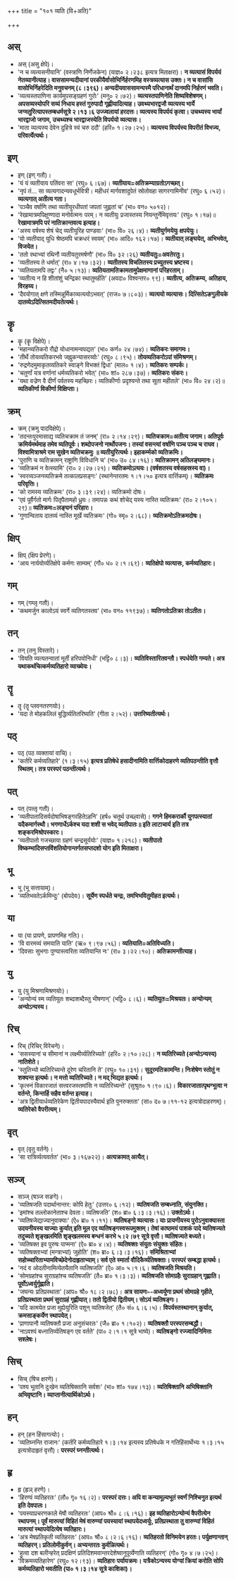 +++
title = "१०१ व्यति (वि+अति)"

+++

## अस्
- अस् (असु क्षेपे)।
- 'न च व्यत्यसनीयानि' (वस्त्राणि निर्णेजकेन) (याज्ञ० २।२३८ इत्यत्र मिताक्षरा)। **न व्यत्यासं विपर्ययं नेतव्यानीत्याह। वाससामन्यदीयानां परकीयैर्वासोभिर्निर्हरणमिह वस्त्रव्यत्यास उक्तः। न च वासांसि वासोभिर्निहरेदिति मनुवचनम् (८।३९६)। अन्यदीयवाससामन्यस्मै परिधानार्थं दानमपि निर्हरणं भवति।**
- 'व्यत्यस्तपाणिना कार्यमुपसङ्ग्रहणं गुरोः' (मनु० २।७२)। **व्यत्यस्तपाणिनेति शिष्यविशेषणम्। अपसव्यस्योपरि सव्यं निधाय हस्तं गुरुपादौ गृह्णीयादित्याह। उवथ्यभारद्वजौ व्यत्यस्य भार्ये जग्मतुरित्यापस्तम्बधर्मसूत्रे २।१३।६ उज्ज्वलायां हरदत्तः। व्यत्यस्य विपर्ययं कृत्वा। उचथ्यस्य भार्यां भारद्वाजो जगाम, उचथ्यश्च भारद्वाजस्येति विपर्ययो व्यत्यासः।**
- 'माता व्यत्यस्य देवेन दुहित्रे स्वं चरु ददौ' (हरि० १।२७।२५)। **व्यत्यस्य विपर्यस्य विपरीतं विभज्य, परिवर्त्येत्यर्थः।**

## इण्
- इण् (इण् गतौ)।
- 'यं यं व्यतीयाय पतिंवरा सा' (रघु० ६।६७)। **व्यतीयाय=अतिक्रम्याग्रतोऽगच्छत्।**
- 'नृपं तं… सा व्यत्यगादन्यवधूर्भवित्री। महीधरं मार्गवशादुपेतं स्रोतोवहा सागरगामिनीव' (रघु० ६।५२)। **व्यत्यगात् अतीत्य गता।**
- 'पञ्चैव वर्षाणि तथा व्यतीयुरधीपतां जपतां जुह्वतां च' (भा० वन० ५०१२)।
- 'रेखामात्रमपिक्षुण्णादा मनोर्वत्मनः परम्। न व्यतीयुः प्रजास्तस्य नियन्तुर्नेमिवृत्तयः' (रघु० १।१७)॥ **रेखामात्रमपि परं नातिक्रान्तवत्य इत्याह।**
- 'अस्य वर्षस्य शेषं चेद् व्यतीयुरिह पाण्डवाः' (भा० वि० २६।४)। **व्यतीयुर्गमयेयुः क्षपयेयुः।**
- 'यो व्यतीयाद् युधि श्रेष्ठमपि चक्रधरं स्वयम्' (भा० आदि० १६२।१७)। **व्यतीयात् लङ्घयेत्, अभिभवेत्, विजयेत।**
- 'ततो रथाभ्यां रथिनौ व्यतीयतुरमर्षणौ' (भा० वि० ३२।२६) **व्यतीयतुः=अवतेरतुः।**
- 'व्यतीतस्य ते धर्मात्' (रा० ४।१७।३२)। **व्यतीतस्य विचलितस्य प्रच्युतस्य भ्रष्टस्य।**
- 'व्यतियतामपि तद्वः' (नै० ५।१३)। **व्यतियतामतिक्रामतामुपेक्षमाणानां परिहरताम्।**
- 'व्यतीत्य न हि शीतांशुं चन्द्रिका स्थातुमर्हति' (अवदा० विश्वन्तर० ९९)। **व्यतीत्य, अतिक्रम्य, अतिहाय, विरहय्य।**
- 'दैवयोगात् क्षणे तस्मिन्नूर्मिकाव्यत्ययोऽभवत्' (राज० ७।८०३)। **व्यत्ययो व्यत्यासः। दित्सितेऽङगुलीयके दातव्येऽदित्सितमदीयतेत्यर्थः।**

## कॄ
- कॄ (कॄ विक्षेपे)।
- 'महान्व्यतिकरो रौद्रो योधानामन्वपद्यत' (भा० कर्ण० २४।७४)। **व्यतिकरः समागमः।**
- 'तीर्थे तोयव्यतिकरभवे जह्नुकन्यासरय्वोः' (रघु० ८।९५)। **तोयव्यतिकरोऽपां संमिश्रणम्।**
- 'रुद्रणेदमुमाकृतव्यतिकरे स्वाङ्गे विभक्तं द्विधा' (माल० १।४)। **व्यतिकरः सम्पर्कः।**
- 'चतुर्णां यत्र वर्णानां धर्मव्यतिकरो भवेत्' (भा० शां० २८७।३७)। **व्यतिकरः संकरः।**
- 'यथा वज्रेण वै दीर्णं पर्वतस्य महच्छिरः। व्यतिकीर्णाः प्रदृश्यन्ते तथा सूता महीतले' (भा० वि० २४।२)॥ **व्यतिकीर्णा विकीर्णा विक्षिप्ताः।**

## क्रम्
- क्रम् (क्रमु पादविक्षेपे)।
- 'तदन्तःपुरमासाद्य व्यतिचक्राम तं जनम्' (रा० २।१४।२९)। **व्यतिचक्राम=अतीत्य जगाम। अतिपूर्वः क्रमिर्यमर्थमाह तमेव व्यतिपूर्वः। शब्दोपजनो नार्थोपजनः। तस्यां वसन्त्यां वर्षाणि पञ्च पञ्च च राघव। विश्वामित्राश्रमे राम सुखेन व्यतिचक्रमुः ॥ व्यतीयुरित्यर्थः। इहाकर्म्मको व्यतिक्रमिः।**
- 'पुराणि च व्यतिक्रामन् राष्ट्राणि विविधानि च' (भा० उ० ८४।१६)। **व्यतिक्रामन् अतिलङ्घमानः।**
- 'व्यतिक्रमं न वेत्स्यामि' (रा० २।२७।२१)। **व्यतिक्रमोऽत्ययः। (वर्षशतस्य वर्षसहस्रस्य वा)।**
- 'स्वरव्यञ्जनव्यतिक्रमे तत्कालप्रसङ्गः' (स्थानेन्तरतमः १।१।५० इत्यत्र वार्त्तिकम्)। **व्यतिक्रमः परिवृत्तिः।**
- 'को रामस्य व्यतिक्रमः' (रा० ३।३९।२४)। व्यतिक्रमो दोषः।
- 'एवं पूर्वैर्गतो मार्गः पितृपैतामहो ध्रुवः। तमापन्नः कथं शोचेद् यस्य नास्ति व्यतिक्रमः' (रा० २।१०५।२९)॥ **व्यतिक्रमः=लङ्घनं परिहारः।**
- 'गुणान्विताय दातव्यं नास्ति मूर्खे व्यतिक्रमः' (गो० स्मृ० २।६८)। **व्यतिक्रमोऽतिक्रमदोषः।**

## क्षिप्
- क्षिप् (क्षिप प्रेरणे)।
- 'आय नार्ययोर्व्यतिक्षेपे कर्मणः साम्यम्' (गौ० ध० २।१।६९)। **व्यतिक्षेपो व्यत्यासः, कर्मव्यतिहारः।**

## गम्
- गम् (गम्लृ गतौ)।
- 'कथमर्जुन कालोऽयं स्वर्गे व्यतिगतस्तव' (भा० वन० ११९३७)। **व्यतिगतोऽतिक्रा तोऽतीतः।**

## तन्
- तन् (तनु विस्तारे)।
- 'वियति व्यत्यतन्वातां मूर्ती हरिपयोनिधी' (भट्टि० ८।३)। **व्यतिविस्तारितवन्तौ। स्पर्धयेति गम्यते। अत्र यथाकथंचित्कर्मव्यतिहारो व्याख्येयः।**

## तॄ
- तॄ (तॄ प्लवनतरणयोः)।
- 'यदा ते मोहकलिलं बुद्धिर्व्यतितरिष्यति' (गीता २।५२)। **उत्तरिष्यतीत्यर्थः।**

## पठ्
- पठ् (पठ व्यक्तायां वाचि)।
- 'कर्तरि कर्मव्यतिहारे' (१।३।१५) **इत्यत्र प्रतिषेधे हसादीनामिति वार्त्तिकोदाहरणे व्यतिपठन्तीति वृत्तौ स्थितम्। तत्र परस्परं पठन्तीत्यर्थः।**

## पत्
- पत् (पत्लृ गतौ)।
- 'व्यतीपातादिसर्वदोषाभिषङ्गरहितेऽहनि' (हर्ष० चतुर्थ उच्छ्वासे)। **गगने हिमकरार्कौ युगपत्स्यातां यदैकमार्गस्थौ। भगणार्धेऽर्कश्च यदा शशी स भवेद् व्यतीपातः॥ इति लाटाचार्य इति तत्र शङ्करमिश्रोपस्कारः।**
- 'व्यतीपातो गजच्छाया ग्रहणं चन्द्रसूर्ययोः' (याज्ञ० १।२१८)। **व्यतीपातो विष्कम्भादिसप्तविंशतियोगान्तर्गतसप्तदशो योग इति मिताक्षरा।**

## भू
- भू (भू सत्तायाम्)।
- 'व्यतिभवतेऽर्कमिन्दुः' (बोपदेवः)। **सूर्येण स्पर्धते चन्द्रः, तमभिभवितुमीहत इत्यर्थः।**

## या
- या (या प्रापणे, प्रापणमिह गतिः)।
- 'वि वारमव्यं समयाति याति' (ऋ० ९।९७।५६)। **व्यतियाति=अतिविध्यति।**
- 'दिवसाः सुभगाः पुण्यास्त्वरिता व्यतियान्ति नः' (रा० ३।२२।१०)। **अतिक्रामन्तीत्याह।**

## यु
- यु (यु मिश्रणामिश्रणयोः)।
- 'अन्योन्यं स्म व्यतियुतः शब्दाशब्दैस्तु भीषणान्' (भट्टि० ८।६)। **व्यतियुतः=मिश्रयतः। अन्योन्यम् अन्योऽन्यस्य।**

## रिच्
- रिच् (रिचिर् विरेचने)।
- 'ससस्यानां च सीमानां न लक्ष्मीर्व्यतिरिच्यते' (हरि० २।१०।२८)। **न व्यतिरिच्यते (अन्योऽन्यस्य) नातिशेते।**
- 'स्तुतिभ्यो ब्यतिरिच्यन्ते दूरेण चरितानि ते' (रघु० १०।३१)। **सुदूरमतिक्रामन्ति। निःशेषेण स्तोतुं न शक्यन्त इत्यर्थः। न मत्तो व्यतिरिच्यते। न मद् भिद्यत इत्यर्थः।**
- 'कृत्स्नं विकारजातं सत्त्वरजस्तमांसि न व्यतिरिच्यन्ते' (सुश्रुत० १।९०।६)। **विकारजातात्पृथग्भूत्वा न वर्तन्ते, किन्तर्हि सहैव वर्तन्त इत्याह।**
- 'अत्र द्वितीयार्धव्यतिरेकेण द्वितीयपादस्यैवार्थ इति पुनरुक्तता' (सा० द० ७।११-१२ इत्यत्रोदाहरणम्)। **व्यतिरेको वैपरीत्यम्।**

## वृत्
- वृत् (वृतु वर्तने)।
- 'सा रात्रिर्व्यत्यवर्तत' (भा० ३।१६७२२)। **अत्यक्रामत् अत्यैत्।**

## सञ्ज्
- सञ्ज् (षञ्ज सङगे)।
- 'व्यतिषजति पदार्थानान्तर: कोपि हेतुः' (उत्तर० ६।१२)। **व्यतिषजति सम्बध्नाति, संयुनक्ति।**
- 'इमांश्च तल्लोकानेताश्च देवता। व्यतिषजति' (श० ब्रा० ६।३।३।१६)। **उक्तोऽर्थः।**
- 'व्यतिषजेद्याज्यानुवाक्याः' (ऐ० ब्रा० १।११)। **व्यतिषङ्गो व्यत्यासः। याः प्रायणीयस्य पुरोऽनुवाक्यास्ता उदयनीयस्य याज्याः कुर्यात् इति मूल एद व्यतिषङ्गस्वरूपमुक्तम्। तेषां काष्ठमयं पाशकं पादे व्यतिषज्यते तदुच्यते शृङ्खलमिति शृङ्खलमस्य बन्धनं करभे ५।२।७९ सूत्रे वृत्तौ। व्यतिषज्यते बध्यते।**
- 'व्यतिषक्त इव पुरुषः पाप्मना' (ऐ० ब्रा० ४।४)। **व्यतिषक्तः संयुतः संयुक्तः संहितः।**
- 'व्यतिषक्ताभ्यां (मन्त्राभ्यां) जुहोति' (श० ब्रा० ६।३।३।१६)। **संमिश्रिताभ्यां सहोच्चारिताभ्यामविच्छेदेनोदाहृताभ्याम्। सर्व एते स्मार्ता वौदिकैर्व्यतिषक्ताः। परस्परं सम्बद्धा इत्यर्थः।**
- 'नदं व ओदतीनामित्येतयैतानि व्यतिषजति' (ऐ० आ० ५।१।६। **व्यतिषजति मिश्रयति।**
- 'सोमग्रहांश्च सुराग्रहांश्च व्यतिषजति' (तै० ब्रा० १।३।३)। **व्यतिषजति सोमग्रहैः सुराग्रहान् गृह्णाति। पूर्वोऽध्वर्युर्गृह्णाति।**
- 'जघन्यः प्रतिप्रस्थाता' (आप० श्रौ० १८।२।७८)। **अत्र सायणः--अध्वर्युणा प्रथमं सोमग्रहे गृहीते, प्रतिप्रस्थाता प्रथमं सुराग्रहं गृह्णीयात्। ततो द्वितीयो द्वितीयम्। सोऽयं व्यतिषङ्गः।**
- 'यदि कामयेत प्रजा मुह्येयुरिति पशून् व्यतिषजेत्' (तै० सं० ६।६।५)। **विपर्यस्तस्थानान् कुर्यात्, क्रमसाङ्कर्येण स्थापयेत्।**
- 'प्राणापानौ व्यतिषक्तौ प्रजा अनुसंचरतः' (जै० ब्रा० १।१०२)। **व्यतिषक्तौ परस्परसम्बद्धौ।**
- 'नाऽवश्यं बध्नातिर्व्यतिषङ्ग एव वर्तते' (पा० २।१।१ सूत्रे भाष्ये)। **व्यतिषङ्गो रज्ज्वादिनिमित्तः सश्लेषः।**

## सिच्
- सिच् (षिच क्षरणे)।
- 'पश्य भूतानि दुःखेन व्यतिषिक्तानि सर्वशः' (भा० शां० १७४।१३)। **व्यतिषिक्तानि अभिषिक्तानि अभिवृष्टानि। व्याप्तानीत्यार्थिकोऽर्थः।**

## हन्
- हन् (हन हिंसागत्योः)।
- 'व्यतिघ्नन्ति राजानः' (कर्तरि कर्मव्यतिहारे १।३।१४ इत्यस्य प्रतिषेधके न गतिहिंसार्थेभ्यः १।३।१५ इत्यत्रोदाहृतं वृत्तौ)। **परस्परं घ्नन्तीत्यर्थः।**

## हृ
- हृ (हृञ् हरणे)।
- 'हिरण्यं व्यतिहरतः' (लौ० गृ० १६।२)। **परस्परं दत्तः। अपि वा कन्यामूल्यभूतं स्वर्णं निश्चिनुत इत्यर्थ इति देवपालः।**
- 'पयस्याप्रचरणकाले मेषौ व्यतिहरतः' (आप० श्रौ० ८।६।१६)। **इह व्यतिहारोऽन्योन्यं वैपरीत्येन स्थापनम्। पूर्वं मारुत्यां विहितं मेषं वारुण्यां पयस्यायां स्थापयेदध्वर्युः, प्रतिप्रस्थाता तु वारुण्यां विहितं मारुत्यां स्थापयेदित्येष व्यतिहारः।**
- 'अत्र मेषप्रतिकृती व्यतिहरतः' (आप० श्रौ० ८।२।६।१६)। **व्यतिहरतो विनिमयेन हरतः। पर्युक्षणान्तान् व्यतिहरन्। प्रतिलोमीकुर्वन्। अभ्यन्तरतः कुर्वन्नित्यर्थः।**
- 'हुत्वा दश बलीन्हरेत् प्रदक्षिणं प्रतिदिशमवान्तरदेशेष्वानुपूर्व्येणाति व्यतिहरन्' (गो० गृ० ४।७।२५)।
- 'विक्रमव्यतिहारेण' (रघु० १२।९३)। **व्यतिहारः पर्यायक्रमः। यत्रैकोऽन्यस्य योग्यां क्रियां करोति सोपि कर्मव्यतिहारो भवतीति (पा० १।३।१४ सूत्रे काशिका)।**
